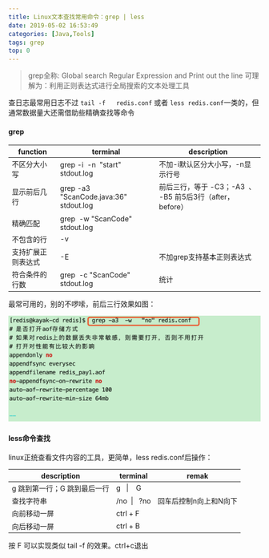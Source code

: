 ```yaml
---
title: Linux文本查找常用命令：grep | less
date: 2019-05-02 16:53:49
categories: [Java,Tools]
tags: grep
top: 0
---
```


> grep全称: Global search Regular Expression and Print out the line
> 可理解为：利用正则表达式进行全局搜索的文本处理工具

查日志最常用日志不过  `tail -f   redis.conf` 或者 `less redis.conf`一类的，但通常数据量大还需借助些精确查找等命令

<!--more-->

#### grep

| function  | terminal                                | description                                |
| --------- | --------------------------------------- | ------------------------------------------ |
| 不区分大小写    | grep -i  -n  "start"  stdout.log        | 不加-i默认区分大小写，-n显示行号                         |
| 显示前后几行    | grep -a3  "ScanCode.java:36" stdout.log | 前后三行，等于 -C3；-A3  、 -B5 前5后3行（after，before） |
| 精确匹配      | grep  -w  "ScanCode" stdout.log         |                                            |
| 不包含的行     | -v                                      |                                            |
| 支持扩展正则表达式 | -E                                      | 不加grep支持基本正则表达式                            |
| 符合条件的行数   | grep  -c  "ScanCode"  stdout.log        | 统计                                         |

最常可用的，别的不啰嗦，前后三行效果如图：

![](/pho/article/grep.png)



#### less命令查找

linux正统查看文件内容的工具，更简单，less redis.conf后操作：

| description                            | terminal      | remak        |
| -------------------------------------- | ------------- | ------------ |
| g            跳到第一行；G            跳到最后一行 | g   \|    G   |              |
| 查找字符串                                  | /no  \|   ?no | 回车后控制n向上和N向下 |
| 向前移动一屏                                 | ctrl + F      |              |
| 向后移动一屏                                 | ctrl + B      |              |

按 F 可以实现类似 tail -f 的效果。ctrl+c退出
